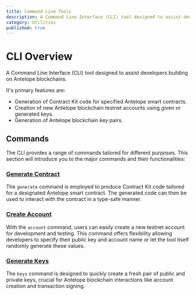 ```yaml
---
title: Command Line Tools
description: A Command Line Interface (CLI) tool designed to assist developers building on Antelope blockchains.
category: Utilities
published: true
---
```


# CLI Overview

A Command Line Interface (CLI) tool designed to assist developers building on Antelope blockchains.

It's primary features are:

- Generation of Contract Kit code for specified Antelope smart contracts.
- Creation of new Antelope blockchain testnet accounts using given or generated keys.
- Generation of Antelope blockchain key pairs.

## Commands

The CLI provides a range of commands tailored for different purposes. This section will introduce you to the major commands and their functionalities:

### [Generate Contract](/docs/utilities/generate-contract-command)

The `generate` command is employed to produce Contract Kit code tailored for a designated Antelope smart contract. The generated code can then be used to interact with the contract in a type-safe manner.

### [Create Account](/docs/utilities/create-account-command)

With the `account` command, users can easily create a new testnet account for development and testing. This command offers flexibility allowing developers to specify their public key and account name or let the tool itself randomly generate these values.

### [Generate Keys](/docs/utilities/generate-keys-command)

The `keys` command is designed to quickly create a fresh pair of public and private keys, crucial for Antelope blockchain interactions like account creation and transaction signing.
